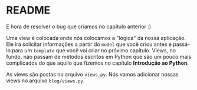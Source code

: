 # README

É hora de resolver o bug que criamos no capítulo anterior :\)

Uma view é colocada onde nós colocamos a "lógica" da nossa aplicação. Ele irá solicitar informações a partir do `model` que você criou antes e passá-lo para um `template` que você vai criar no próximo capítulo. Views, no fundo, não passam de métodos escritos em Python que são um pouco mais complicados do que aquilo que fizemos no capítulo **Introdução ao Python**.

As views são postas no arquivo `views.py`. Nós vamos adicionar nossas views no arquivo `blog/views.py`.

